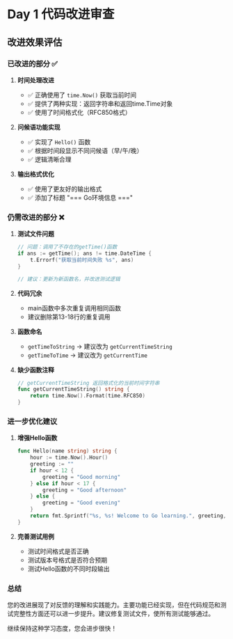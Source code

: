 # Day 1 代码改进审查

## 改进效果评估

### 已改进的部分 ✅

1. **时间处理改进**
   - ✅ 正确使用了 `time.Now()` 获取当前时间
   - ✅ 提供了两种实现：返回字符串和返回time.Time对象
   - ✅ 使用了时间格式化（RFC850格式）

2. **问候语功能实现**
   - ✅ 实现了 `Hello()` 函数
   - ✅ 根据时间段显示不同问候语（早/午/晚）
   - ✅ 逻辑清晰合理

3. **输出格式优化**
   - ✅ 使用了更友好的输出格式
   - ✅ 添加了标题 "=== Go环境信息 ==="

### 仍需改进的部分 ❌

1. **测试文件问题**
   ```go
   // 问题：调用了不存在的getTime()函数
   if ans := getTime(); ans != time.DateTime {
       t.Errorf("获取当前时间失败 %s", ans)
   }
   
   // 建议：更新为新函数名，并改进测试逻辑
   ```

2. **代码冗余**
   - main函数中多次重复调用相同函数
   - 建议删除第13-18行的重复调用

3. **函数命名**
   - `getTimeToString` → 建议改为 `getCurrentTimeString`
   - `getTimeToTime` → 建议改为 `getCurrentTime`

4. **缺少函数注释**
   ```go
   // getCurrentTimeString 返回格式化的当前时间字符串
   func getCurrentTimeString() string {
       return time.Now().Format(time.RFC850)
   }
   ```

### 进一步优化建议

1. **增强Hello函数**
   ```go
   func Hello(name string) string {
       hour := time.Now().Hour()
       greeting := ""
       if hour < 12 {
           greeting = "Good morning"
       } else if hour < 17 {
           greeting = "Good afternoon"
       } else {
           greeting = "Good evening"
       }
       return fmt.Sprintf("%s, %s! Welcome to Go learning.", greeting, name)
   }
   ```

2. **完善测试用例**
   - 测试时间格式是否正确
   - 测试版本号格式是否符合预期
   - 测试Hello函数的不同时段输出

### 总结
您的改进展现了对反馈的理解和实践能力。主要功能已经实现，但在代码规范和测试完整性方面还可以进一步提升。建议修复测试文件，使所有测试能够通过。

继续保持这种学习态度，您会进步很快！